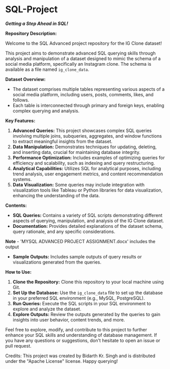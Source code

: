 # SQL-Project
***Getting a Step Ahead in SQL!***

**Repository Description:**

Welcome to the SQL Advanced project repository for the IG Clone dataset! 

This project aims to demonstrate advanced SQL querying skills through analysis and manipulation of a dataset designed to mimic the schema of a social media platform, specifically an Instagram clone. The schema is available as a file named `ig_clone_data`. 

**Dataset Overview:**
- The dataset comprises multiple tables representing various aspects of a social media platform, including users, posts, comments, likes, and follows.
- Each table is interconnected through primary and foreign keys, enabling complex querying and analysis.

**Key Features:**
1. **Advanced Queries:** This project showcases complex SQL queries involving multiple joins, subqueries, aggregates, and window functions to extract meaningful insights from the dataset.
2. **Data Manipulation:** Demonstrates techniques for updating, deleting, and inserting data, crucial for maintaining database integrity.
3. **Performance Optimization:** Includes examples of optimizing queries for efficiency and scalability, such as indexing and query restructuring.
4. **Analytical Capabilities:** Utilizes SQL for analytical purposes, including trend analysis, user engagement metrics, and content recommendation systems.
5. **Data Visualization:** Some queries may include integration with visualization tools like Tableau or Python libraries for data visualization, enhancing the understanding of the data.

**Contents:**
- **SQL Queries:** Contains a variety of SQL scripts demonstrating different aspects of querying, manipulation, and analysis of the IG Clone dataset.
- **Documentation:** Provides detailed explanations of the dataset schema, query rationale, and any specific considerations.

**Note** - 'MYSQL ADVANCED PROJECT ASSIGNMENT.docx' includes the output

- **Sample Outputs:** Includes sample outputs of query results or visualizations generated from the queries.

**How to Use:**
1. **Clone the Repository:** Clone this repository to your local machine using Git.
2. **Set Up the Database:** Use the `ig_clone_data` file to set up the database in your preferred SQL environment (e.g., MySQL, PostgreSQL).
3. **Run Queries:** Execute the SQL scripts in your SQL environment to explore and analyze the dataset.
4. **Explore Outputs:** Review the outputs generated by the queries to gain insights into user behavior, content trends, and more.

Feel free to explore, modify, and contribute to this project to further enhance your SQL skills and understanding of database management. If you have any questions or suggestions, don't hesitate to open an issue or pull request. 

Credits:
This project was created by Bidarth Kr. Singh and is distributed under the "Apache License" license.
Happy querying!
